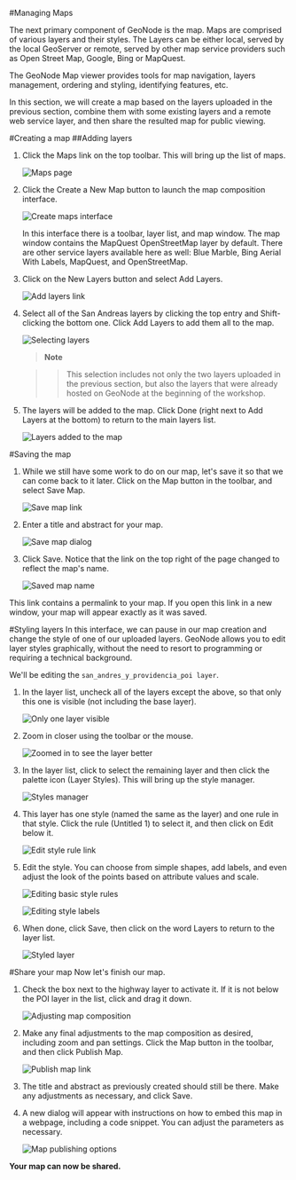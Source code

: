 #Managing Maps

The next primary component of GeoNode is the map. Maps are comprised of various layers and their styles. The Layers can be either local, served by the local GeoServer or remote, served by other map service providers such as Open Street Map, Google, Bing or MapQuest.

The GeoNode Map viewer provides tools for map navigation, layers management, ordering and styling, identifying features, etc.

In this section, we will create a map based on the layers uploaded in the previous section, combine them with some existing layers and a remote web service layer, and then share the resulted map for public viewing.

#Creating a map
##Adding layers
1. Click the Maps link on the top toolbar. This will bring up the list of maps.
	
	![Maps page](img/mapspanel1.png)

2. Click the Create a New Map button to launch the map composition interface.

	![Create maps interface](img/createmap.png)


	In this interface there is a toolbar, layer list, and map window. The map window contains the MapQuest OpenStreetMap layer by default. There are other service layers available here as well: Blue Marble, Bing Aerial With Labels, MapQuest, and OpenStreetMap.

3. Click on the New Layers button and select Add Layers.
	
	![Add layers link](img/addlayerslink.png)

3. Select all of the San Andreas layers by clicking the top entry and Shift-clicking the bottom one. Click Add Layers to add them all to the map.
	
	![Selecting layers](img/addlayersselect.png)

	> **Note**

	>> This selection includes not only the two layers uploaded in the previous section, but also the layers that were already hosted on GeoNode at the beginning of the workshop.

5. The layers will be added to the map. Click Done (right next to Add Layers at the bottom) to return to the main layers list.
	
	![Layers added to the map](img/layersadded.png)

#Saving the map
1. While we still have some work to do on our map, let's save it so that we can come back to it later. Click on the Map button in the toolbar, and select Save Map.
	
	![Save map link](img/savemaplink.png)

2. Enter a title and abstract for your map.
	
	![Save map dialog](img/savemapdialog.png)

3. Click Save. Notice that the link on the top right of the page changed to reflect the map's name.
	
	![Saved map name](img/mapname.png)

This link contains a permalink to your map. If you open this link in a new window, your map will appear exactly as it was saved.


#Styling layers
In this interface, we can pause in our map creation and change the style of one of our uploaded layers. GeoNode allows you to edit layer styles graphically, without the need to resort to programming or requiring a technical background.

We'll be editing the ```san_andres_y_providencia_poi layer```.

1. In the layer list, uncheck all of the layers except the above, so that only this one is visible (not including the base layer).

	![Only one layer visible](img/layersunchecked.png)

2. Zoom in closer using the toolbar or the mouse.

	![Zoomed in to see the layer better](img/zoomedin.png)

3. In the layer list, click to select the remaining layer and then click the palette icon (Layer Styles). This will bring up the style manager.

	![Styles manager](img/styles.png)

4. This layer has one style (named the same as the layer) and one rule in that style. Click the rule (Untitled 1) to select it, and then click on Edit below it.

	![Edit style rule link](img/editrulelink.png)


5. Edit the style. You can choose from simple shapes, add labels, and even adjust the look of the points based on attribute values and scale.

	![Editing basic style rules](img/editrulebasic.png)

	![Editing style labels](img/editrulelink.png)


6. When done, click Save, then click on the word Layers to return to the layer list.

	![Styled layer](img/styledlayer.png)

#Share your map
Now let's finish our map.

1. Check the box next to the highway layer to activate it. If it is not below the POI layer in the list, click and drag it down.

	![Adjusting map composition](img/mapcomposition.png)

2. Make any final adjustments to the map composition as desired, including zoom and pan settings.
Click the Map button in the toolbar, and then click Publish Map.

	![Publish map link](img/publishmaplink.png)

4. The title and abstract as previously created should still be there. Make any adjustments as necessary, and click Save.
5. A new dialog will appear with instructions on how to embed this map in a webpage, including a code snippet. You can adjust the parameters as necessary.

	![Map publishing options](img/publishmap.png)

**Your map can now be shared.**
